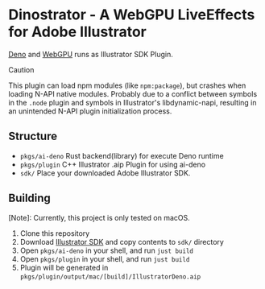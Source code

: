 # Dinostrator - A WebGPU LiveEffects for Adobe Illustrator

[Deno](https://deno.com) and [WebGPU](https://developer.mozilla.org/ja/docs/Web/API/WebGPU_API) runs as Illustrator SDK Plugin.

> [!CAUTION]
> This plugin can load npm modules (like `npm:package`), but crashes when loading N-API native modules.
> Probably due to a conflict between symbols in the `.node` plugin and symbols in Illustrator's libdynamic-napi, resulting in an unintended N-API plugin initialization process.

## Structure

- `pkgs/ai-deno` Rust backend(library) for execute Deno runtime
- `pkgs/plugin` C++ Illustrator .aip Plugin for using ai-deno
- `sdk/` Place your downloaded Adobe Illustrator SDK.

## Building

[Note]: Currently, this project is only tested on macOS.

1. Clone this repository
2. Download [Illustrator SDK](https://developer.adobe.com/illustrator/) and copy contents to `sdk/` directory
3. Open `pkgs/ai-deno` in your shell, and run `just build`
4. Open `pkgs/plugin` in your shell, and run `just build`
5. Plugin will be generated in `pkgs/plugin/output/mac/[build]/IllustratorDeno.aip`
